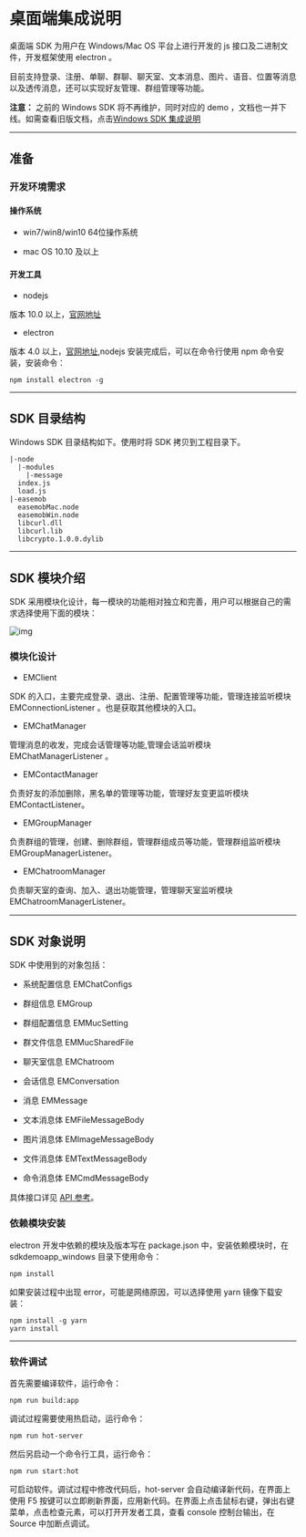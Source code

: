 # 桌面端集成说明

桌面端 SDK 为用户在 Windows/Mac OS 平台上进行开发的 js 接口及二进制文件，开发框架使用 electron 。

目前支持登录、注册、单聊、群聊、聊天室、文本消息、图片、语音、位置等消息以及透传消息，还可以实现好友管理、群组管理等功能。

**注意：** 之前的 Windows SDK 将不再维护，同时对应的 demo ，文档也一并下线。如需查看旧版文档，点击[Windows SDK 集成说明](https://docs-im.easemob.com/im/windows/intro/integration)

------

## 准备

### 开发环境需求

#### 操作系统

- win7/win8/win10 64位操作系统

- mac OS 10.10 及以上

#### 开发工具

- nodejs

版本 10.0 以上，[官网地址](http://nodejs.cn/)

- electron

版本 4.0 以上，[官网地址](https://electronjs.org/),nodejs 安装完成后，可以在命令行使用 npm 命令安装，安装命令：

```
npm install electron -g
```

------

## SDK 目录结构

Windows SDK 目录结构如下。使用时将 SDK 拷贝到工程目录下。

```
|-node
  |-modules
    |-message
  index.js
  load.js
|-easemob
  easemobMac.node
  easemobWin.node
  libcurl.dll
  libcurl.lib
  libcrypto.1.0.0.dylib
```

------

## SDK 模块介绍

SDK 采用模块化设计，每一模块的功能相对独立和完善，用户可以根据自己的需求选择使用下面的模块：

![img](@static/images/electron/sdk_design.png)

### 模块化设计

- EMClient

SDK 的入口，主要完成登录、退出、注册、配置管理等功能，管理连接监听模块 EMConnectionListener 。也是获取其他模块的入口。

- EMChatManager

管理消息的收发，完成会话管理等功能,管理会话监听模块 EMChatManagerListener 。

- EMContactManager

负责好友的添加删除，黑名单的管理等功能，管理好友变更监听模块 EMContactListener。

- EMGroupManager

负责群组的管理，创建、删除群组，管理群组成员等功能，管理群组监听模块 EMGroupManagerListener。

- EMChatroomManager

负责聊天室的查询、加入、退出功能管理，管理聊天室监听模块 EMChatroomManagerListener。

------

## SDK 对象说明

SDK 中使用到的对象包括：

- 系统配置信息 EMChatConfigs

- 群组信息 EMGroup

- 群组配置信息 EMMucSetting

- 群文件信息 EMMucSharedFile

- 聊天室信息 EMChatroom

- 会话信息 EMConversation

- 消息 EMMessage

- 文本消息体 EMFileMessageBody

- 图片消息体 EMImageMessageBody

- 文件消息体 EMTextMessageBody

- 命令消息体 EMCmdMessageBody

具体接口详见 [API 参考](https://downloads.easemob.com/doc/desktop/apidoc/index.html)。

### 依赖模块安装

electron 开发中依赖的模块及版本写在 package.json 中，安装依赖模块时，在 sdkdemoapp_windows 目录下使用命令：

```
npm install
```

如果安装过程中出现 error，可能是网络原因，可以选择使用 yarn 镜像下载安装：

```
npm install -g yarn
yarn install
```

------

### 软件调试

首先需要编译软件，运行命令：

```
npm run build:app
```

调试过程需要使用热启动，运行命令：

```
npm run hot-server
```

然后另启动一个命令行工具，运行命令：

```
npm run start:hot
```

可启动软件。调试过程中修改代码后，hot-server 会自动编译新代码，在界面上使用 F5 按键可以立即刷新界面，应用新代码。在界面上点击鼠标右键，弹出右键菜单，点击检查元素，可以打开开发者工具，查看 console 控制台输出，在 Source 中加断点调试。